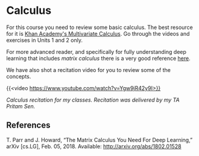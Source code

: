 # Calculus 

For this course you need to review some basic calculus. The best resource for it is [Khan Academy's Multivariate Calculus](https://www.khanacademy.org/math/multivariable-calculus). Go through the videos and exercises in Units 1 and 2 only. 

For more advanced reader, and specifically for fully understanding deep learning that includes _matrix calculus_  there is a very good reference [here](https://arxiv.org/pdf/1802.01528.pdf).

We have also shot a recitation video for you to review some of the concepts.

{{<video https://www.youtube.com/watch?v=Ygw9jR42y9I>}}

_Calculus recitation for my classes. Recitation was delivered by my TA Pritam Sen._


## References

T. Parr and J. Howard, “The Matrix Calculus You Need For Deep Learning,” arXiv [cs.LG], Feb. 05, 2018. Available: http://arxiv.org/abs/1802.01528
